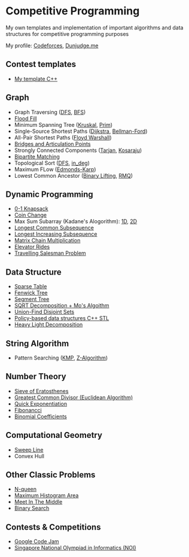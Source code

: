 # Competitive Programming
My own templates and implementation of important algorithms and data structures for competitive programming purposes


My profile: [Codeforces](https://codeforces.com/profile/caoduy73), [Dunjudge.me](https://dunjudge.me/users/g1760382k/)

## Contest templates
  - [My template C++](https://github.com/ncduy0303/Competitive-Programming/blob/master/Contest%20templates/cp_template.cpp)

## Graph
  - Graph Traversing ([DFS](https://github.com/ncduy0303/Competitive-Programming/blob/master/Graph/DFS.cpp), [BFS](https://github.com/ncduy0303/Competitive-Programming/blob/master/Graph/BFS.cpp))
  - [Flood Fill](https://github.com/ncduy0303/Competitive-Programming/blob/master/Graph/Flood%20Fill.cpp)
  - Minimum Spanning Tree ([Kruskal](https://github.com/ncduy0303/Competitive-Programming/blob/master/Graph/Minimum%20Spanning%20Tree/Kruskal.cpp), [Prim](https://github.com/ncduy0303/Competitive-Programming/blob/master/Graph/Minimum%20Spanning%20Tree/Prim.cpp))
  - Single-Source Shortest Paths ([Dijkstra](https://github.com/ncduy0303/Competitive-Programming/blob/master/Graph/SSSP/Dijkstra.cpp), [Bellman-Ford](https://github.com/ncduy0303/Competitive-Programming/blob/master/Graph/SSSP/Bellman_Ford.cpp))
  - All-Pair Shortest Paths ([Floyd Warshall](https://github.com/ncduy0303/Competitive-Programming/blob/master/Graph/Floyd_Warshall.cpp))
  - [Bridges and Articulation Points](https://github.com/ncduy0303/Competitive-Programming/blob/master/Graph/Bridges_ArticulationPoints.cpp)
  - Strongly Connected Components ([Tarjan](https://github.com/ncduy0303/Competitive-Programming/blob/master/Graph/Strongly%20Connected%20Components%20(SSCs)/TarjanSCC.cpp), [Kosaraju](https://github.com/ncduy0303/Competitive-Programming/blob/master/Graph/Strongly%20Connected%20Components%20(SSCs)/Kosaraju.cpp))
  - [Bipartite Matching](https://github.com/ncduy0303/Competitive-Programming/blob/master/Graph/Bipartite.cpp)
  - Topological Sort ([DFS](https://github.com/ncduy0303/Competitive-Programming/blob/master/Graph/Topological%20Sort/Topological%20Sort%20(DFS).cpp), [in_deg](https://github.com/ncduy0303/Competitive-Programming/blob/master/Graph/Topological%20Sort/Topological%20Sort%20(in_deg).cpp))
  - Maximum FLow ([Edmonds-Karp](https://github.com/ncduy0303/Competitive-Programming/blob/master/Graph/Edmonds_Karp.cpp))
  - Lowest Common Ancestor ([Binary Lifting](https://github.com/ncduy0303/Competitive-Programming/blob/master/Graph/Lowest%20Common%20Ancestor/LCA(Binary%20Lifting).cpp), [RMQ](https://github.com/ncduy0303/Competitive-Programming/blob/master/Graph/Lowest%20Common%20Ancestor/LCA(RMQ).cpp))
  
## Dynamic Programming
  - [0-1 Knapsack](https://github.com/ncduy0303/Competitive-Programming/blob/master/Dynamic%20Programming/(0-1)Knapsack.cpp)
  - [Coin Change](https://github.com/ncduy0303/Competitive-Programming/blob/master/Dynamic%20Programming/Coin%20change.cpp)
  - Max Sum Subarray (Kadane's Alogorithm): [1D](https://github.com/ncduy0303/Competitive-Programming/blob/master/Dynamic%20Programming/1D%20Max%20Sum%20(Kanade).cpp), [2D](https://github.com/ncduy0303/Competitive-Programming/blob/master/Dynamic%20Programming/2D%20Max%20Sum.cpp)
  - [Longest Common Subsequence](https://github.com/ncduy0303/Competitive-Programming/blob/master/Dynamic%20Programming/Longest%20Common%20Subsequence%20(LCS).cpp)
  - [Longest Increasing Subsequence](https://github.com/ncduy0303/Competitive-Programming/blob/master/Dynamic%20Programming/Longest%20Increasing%20Subsequence%20(LIS).cpp)
  - [Matrix Chain Multiplication](https://github.com/ncduy0303/Competitive-Programming/blob/master/Dynamic%20Programming/Matrix%20chain%20multiplication.cpp)
  - [Elevator Rides](https://github.com/ncduy0303/Competitive-Programming/blob/master/Dynamic%20Programming/Elevator%20Rides.cpp)
  - [Travelling Salesman Problem](https://github.com/ncduy0303/Competitive-Programming/blob/master/Dynamic%20Programming/Traveling%20Salesman%20Problem%20(TSP).cpp)
  
## Data Structure
  - [Sparse Table](https://github.com/ncduy0303/Competitive-Programming/blob/master/Data%20Structure/Sparse%20Table.cpp)
  - [Fenwick Tree](https://github.com/ncduy0303/Competitive-Programming/tree/master/Data%20Structure/Fenwick%20Tree)
  - [Segment Tree](https://github.com/ncduy0303/Competitive-Programming/tree/master/Data%20Structure/Segment%20Tree)
  - [SQRT Decomposition + Mo's Algoithm](https://github.com/ncduy0303/Competitive-Programming/blob/master/Data%20Structure/Mo-Algo.cpp)
  - [Union-Find Disjoint Sets](https://github.com/ncduy0303/Competitive-Programming/blob/master/Data%20Structure/UFDS.cpp)
  - [Policy-based data structures C++ STL](https://github.com/ncduy0303/Competitive-Programming/blob/master/Data%20Structure/Policy_based_DT.cpp) 
  - [Heavy Light Decomposition](https://github.com/ncduy0303/Competitive-Programming/blob/master/Data%20Structure/HLD.cpp) 
  
## String Algorithm
  - Pattern Searching ([KMP](https://github.com/ncduy0303/Competitive-Programming/blob/master/String%20Algorithm/KMP.cpp), [Z-Algorithm](https://github.com/ncduy0303/Competitive-Programming/blob/master/String%20Algorithm/Z-algo.cpp))
  
## Number Theory
  - [Sieve of Eratosthenes](https://github.com/ncduy0303/Competitive-Programming/blob/master/Number%20Theory/Sieve%20of%20Eratosthenes.cpp)
  - [Greatest Common Divisor (Euclidean Algorithm)](https://github.com/ncduy0303/Competitive-Programming/blob/master/Number%20Theory/GCD.cpp)
  - [Quick Exponentiation](https://github.com/ncduy0303/Competitive-Programming/blob/master/Number%20Theory/Quick_Exponention.cpp)
  - [Fibonancci](https://github.com/ncduy0303/Competitive-Programming/blob/master/Number%20Theory/Fibonancci.cpp)
  - [Binomial Coefficients](https://github.com/ncduy0303/Competitive-Programming/blob/master/Number%20Theory/Binomial%20Coefficients.cpp)

## Computational Geometry
  - [Sweep Line](https://github.com/ncduy0303/Competitive-Programming/tree/master/Computational%20Geometry/Sweep%20Line%20Algorithm)
  - Convex Hull
  
## Other Classic Problems
  - [N-queen](https://github.com/ncduy0303/Competitive-Programming/blob/master/Other%20Classic%20Problems/N_Queens.cpp)
  - [Maximum Histogram Area](https://github.com/ncduy0303/Competitive-Programming/blob/master/Other%20Classic%20Problems/Maximum%20Histogram%20Area.cpp)
  - [Meet In The Middle](https://github.com/ncduy0303/Competitive-Programming/blob/master/Other%20Classic%20Problems/Meet%20In%20The%20Middle.cpp)
  - [Binary Search](https://github.com/ncduy0303/Competitive-Programming/blob/master/Other%20Classic%20Problems/Binary%20Search.cpp)
  
## Contests & Competitions
  - [Google Code Jam](https://github.com/ncduy0303/Competitive-Programming/tree/master/Google%20Code%20Jam)
  - [Singapore National Olympiad in Informatics (NOI)](https://github.com/ncduy0303/Competitive-Programming/tree/master/National%20Olympiad%20in%20Informatics%20(NOI))
